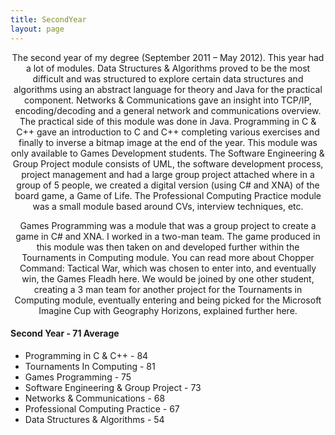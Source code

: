 ```yaml
---
title: SecondYear
layout: page
---
```

<p align = "center">The second year of my degree (September 2011 – May 2012). This year had a lot of modules. Data Structures & Algorithms proved to be the most difficult and was structured to explore certain data structures and algorithms using an abstract language for theory and Java for the practical component.  Networks & Communications gave an insight into TCP/IP, encoding/decoding and a general network and communications overview. The practical side of this module was done in Java. Programming in C & C++ gave an introduction to C and C++ completing various exercises and finally to inverse a bitmap image at the end of the year. This module was only available to Games Development students. The Software Engineering & Group Project module consists of UML, the software development process, project management and had a large group project attached where in a group of 5 people, we created a digital version (using C# and XNA) of the board game, a Game of Life. The Professional Computing Practice module was a small module based around CVs, interview techniques, etc.</p>

<p align = "center">Games Programming was a module that was a group project to create a game in C# and XNA. I worked in a two-man team. The game produced in this module was then taken on and developed further within the Tournaments in Computing module. You can read more about Chopper Command: Tactical War, which was chosen to enter into, and eventually win, the Games Fleadh here. We would be joined by one other student, creating a 3 man team for another project for the Tournaments in Computing module, eventually entering and being picked for the Microsoft Imagine Cup with Geography Horizons, explained further here.</p>

<p align = "center"><h4>Second Year - 71 Average</h4>

<ul class="skill-list">
	<li>Programming in C & C++ - 84</li>
	<li>Tournaments In Computing - 81</li>
	<li>Games Programming - 75</li>
	<li>Software Engineering & Group Project - 73</li>
	<li>Networks & Communications - 68</li>
	<li>Professional Computing Practice - 67</li>
	<li>Data Structures & Algorithms - 54</li>
</ul>
</p>